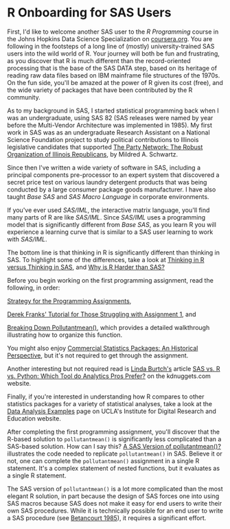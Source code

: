 # R Onboarding for SAS Users

First, I'd like to welcome another SAS user to the *R Programming* course in the Johns Hopkins Data Science Specialization on [coursera.org](http://www.coursera.org). You are following in the footsteps of a long line of \(mostly\) university-trained SAS users into the wild world of R. Your journey will both be fun and frustrating, as you discover that R is much different than the record-oriented processing that is the base of the SAS DATA step, based on its heritage of reading raw data files based on IBM mainframe file structures of the 1970s. On the fun side, you'll be amazed at the power of R given its cost \(free\), and the wide variety of packages that have been contributed by the R community.

As to my background in SAS, I started statistical programming back when I was an undergraduate, using SAS 82 (SAS releases were named by year before the Multi-Vendor Architecture was implemented in 1985). My first work in SAS was as an undergraduate Research Assistant on a National Science Foundation project to study political contributions to Illinois legislative candidates that supported [The Party Network: The Robust Organization of Illinois Republicans](http://www.amazon.com/Party-Network-Organization-Illinois-Republicans/dp/0299124541/ref=sr_1_1?ie=UTF8&qid=1465088282&sr=8-1&keywords=the+party+network+mildred+schwartz), by Mildred A. Schwartz.

Since then I've written a wide variety of software in SAS, including a principal components pre-processor to an expert system that discovered a secret price test on various laundry detergent products that was being conducted by a large consumer package goods manufacturer. I have also taught *Base SAS* and *SAS Macro Language* in corporate environments.

If you've ever used *SAS/IML*, the interactive matrix language, you'll find many parts of R are like *SAS/IML*. Since *SAS/IML* uses a programming model that is significantly different from *Base SAS*, as you learn R you will experience a learning curve that is similar to a SAS user learning to work with *SAS/IML*.

The bottom line is that thinking in R is significantly different than thinking in SAS. To highlight some of the differences, take a look at [Thinking in R versus Thinking in SAS](http://bit.ly/2cH3u8x), and [Why is R Harder than SAS?](http://bit.ly/2erxk3A)

Before you begin working on the first programming assignment, read the following, in order:

[Strategy for the Programming Assignments](http://bit.ly/2ddFh9A),

[Derek Franks' Tutorial for Those Struggling with Assignment 1](https://github.com/derekfranks/practice_assignment), and

[Breaking Down Pollutantmean()](http://bit.ly/2cHyiCl), which provides a detailed walkthrough illustrating how to organize this function.

You might also enjoy [Commercial Statistics Packages: An Historical Perspective](http://bit.ly/2fPj2qN), but it's not required to get through the assignment. 

Another interesting but not required read is [Linda Burtch's](http://www.kdnuggets.com/author/linda-burtch) article [SAS vs. R vs. Python: Which Tool do Analytics Pros Prefer?](http://www.kdnuggets.com/2016/07/burtchworks-sas-r-python-analytics-pros-prefer.html) on the kdnuggets.com website. 

Finally, if you're interested in understanding how R compares to other statistics packages for a variety of statistical analyses, take a look at the [Data Analysis Examples](http://bit.ly/2hdIsyU) page on UCLA's Institute for Digital Research and Education website. 

After completing the first programming assignment, you'll discover that the R-based solution to `pollutantmean()` is significantly less complicated than a SAS-based solution. How can I say this? [A SAS Version of pollutantmean()?](http://bit.ly/2d3DR4e) illustrates the code needed to replicate `pollutantmean()` in SAS. Believe it or not, one can complete the `pollutantmean()` assignment in a single R statement. It's a complex statement of nested functions, but it evaluates as a single R statement.

The SAS version of `pollutantmean()` is a lot more complicated than the most elegant R solution, in part because the design of SAS forces one into using SAS macros because SAS does not make it easy for end users to write their own SAS procedures. While it is technically possible for an end user to write a SAS procedure \(see [Betancourt 1985](http://www.sascommunity.org/sugi/SUGI85/Sugi-10-127%20Betancourt.pdf)\), it requires a significant effort.
